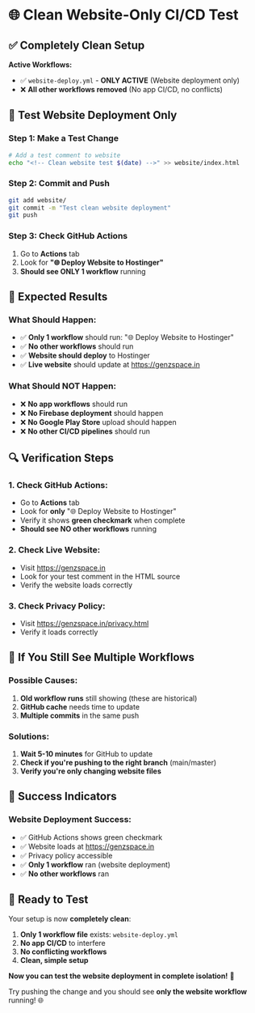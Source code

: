 # 🌐 Clean Website-Only CI/CD Test

## ✅ **Completely Clean Setup**

**Active Workflows:**
- ✅ `website-deploy.yml` - **ONLY ACTIVE** (Website deployment only)
- ❌ **All other workflows removed** (No app CI/CD, no conflicts)

## 🧪 **Test Website Deployment Only**

### **Step 1: Make a Test Change**
```bash
# Add a test comment to website
echo "<!-- Clean website test $(date) -->" >> website/index.html
```

### **Step 2: Commit and Push**
```bash
git add website/
git commit -m "Test clean website deployment"
git push
```

### **Step 3: Check GitHub Actions**
1. Go to **Actions** tab
2. Look for **"🌐 Deploy Website to Hostinger"**
3. **Should see ONLY 1 workflow** running

## 🎯 **Expected Results**

### **What Should Happen:**
- ✅ **Only 1 workflow** should run: "🌐 Deploy Website to Hostinger"
- ✅ **No other workflows** should run
- ✅ **Website should deploy** to Hostinger
- ✅ **Live website** should update at https://genzspace.in

### **What Should NOT Happen:**
- ❌ **No app workflows** should run
- ❌ **No Firebase deployment** should happen
- ❌ **No Google Play Store** upload should happen
- ❌ **No other CI/CD pipelines** should run

## 🔍 **Verification Steps**

### **1. Check GitHub Actions:**
- Go to **Actions** tab
- Look for **only** "🌐 Deploy Website to Hostinger"
- Verify it shows **green checkmark** when complete
- **Should see NO other workflows** running

### **2. Check Live Website:**
- Visit https://genzspace.in
- Look for your test comment in the HTML source
- Verify the website loads correctly

### **3. Check Privacy Policy:**
- Visit https://genzspace.in/privacy.html
- Verify it loads correctly

## 🚨 **If You Still See Multiple Workflows**

### **Possible Causes:**
1. **Old workflow runs** still showing (these are historical)
2. **GitHub cache** needs time to update
3. **Multiple commits** in the same push

### **Solutions:**
1. **Wait 5-10 minutes** for GitHub to update
2. **Check if you're pushing to the right branch** (main/master)
3. **Verify you're only changing website files**

## 🎉 **Success Indicators**

### **Website Deployment Success:**
- ✅ GitHub Actions shows green checkmark
- ✅ Website loads at https://genzspace.in
- ✅ Privacy policy accessible
- ✅ **Only 1 workflow** ran (website deployment)
- ✅ **No other workflows** ran

## 🚀 **Ready to Test**

Your setup is now **completely clean**:

1. **Only 1 workflow file** exists: `website-deploy.yml`
2. **No app CI/CD** to interfere
3. **No conflicting workflows**
4. **Clean, simple setup**

**Now you can test the website deployment in complete isolation!** 🎯

Try pushing the change and you should see **only the website workflow** running! 🌐
